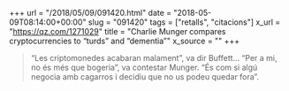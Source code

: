 +++
url = "/2018/05/09/091420.html"
date = "2018-05-09T08:14:00+00:00"
slug = "091420"
tags = ["retalls", "citacions"]
x_url = "https://qz.com/1271029"
title = "Charlie Munger compares cryptocurrencies to “turds” and “dementia”"
x_source = ""
+++

> “Les criptomonedes acabaran malament”, va dir Buffett… “Per a mi, no és més que bogeria”, va contestar Munger. “És com si algú negocia amb cagarros i decidiu que no us podeu quedar fora”.

